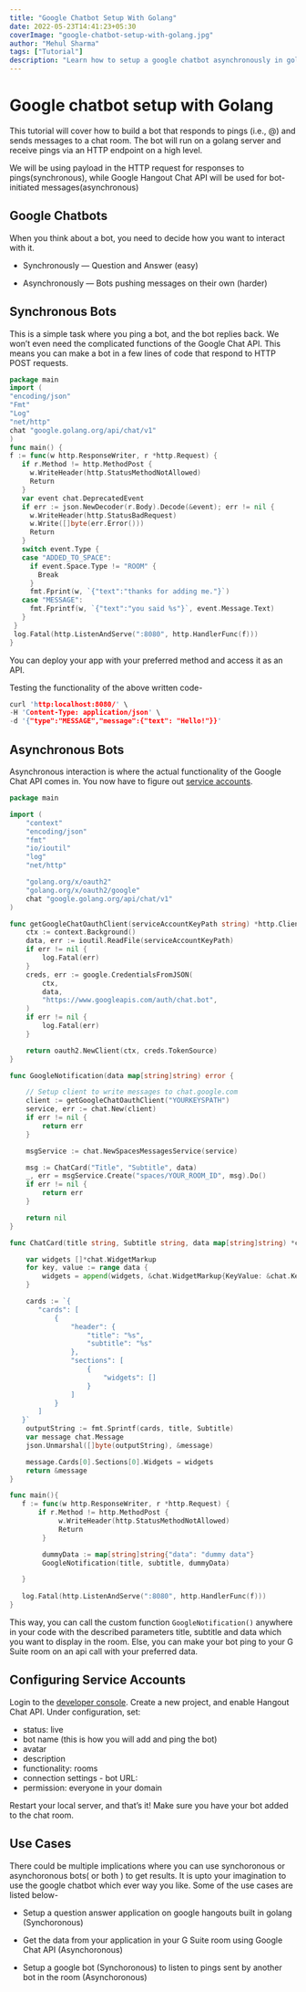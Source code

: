 ```yaml
---
title: "Google Chatbot Setup With Golang"
date: 2022-05-23T14:41:23+05:30
coverImage: "google-chatbot-setup-with-golang.jpg"
author: "Mehul Sharma"
tags: ["Tutorial"]
description: "Learn how to setup a google chatbot asynchronously in golang with cards UI that posts messages to your G Suite Room."
---
```


# Google chatbot setup with Golang

This tutorial will cover how to build a bot that responds to pings (i.e., @) and sends messages to a chat room. The bot will run on a golang server and receive pings via an HTTP endpoint on a high level. 

We will be using payload in the HTTP request for responses to pings(synchronous), while Google Hangout Chat API will be used for bot-initiated messages(asynchronous)

## Google Chatbots 

When you think about a bot, you need to decide how you want to interact with it.

- Synchronously — Question and Answer (easy)

- Asynchronously — Bots pushing messages on their own (harder)

## Synchronous Bots

This is a simple task where you ping a bot, and the bot replies back. We won’t even need the complicated functions of the Google Chat API.  This means you can make a bot in a few lines of code that respond to HTTP POST requests.

```go
package main
import (
"encoding/json"
"Fmt"
"Log"
"net/http"
chat "google.golang.org/api/chat/v1"
)
func main() {
f := func(w http.ResponseWriter, r *http.Request) {
   if r.Method != http.MethodPost {
     w.WriteHeader(http.StatusMethodNotAllowed)
     Return
   }
   var event chat.DeprecatedEvent
   if err := json.NewDecoder(r.Body).Decode(&event); err != nil {
     w.WriteHeader(http.StatusBadRequest)
     w.Write([]byte(err.Error()))
     Return
   }
   switch event.Type {
   case "ADDED_TO_SPACE":
     if event.Space.Type != "ROOM" {
       Break
     }
     fmt.Fprint(w, `{"text":"thanks for adding me."}`)
   case "MESSAGE":
     fmt.Fprintf(w, `{"text":"you said %s"}`, event.Message.Text)
   }
 }
 log.Fatal(http.ListenAndServe(":8080", http.HandlerFunc(f)))
}
```

You can deploy your app with your preferred method and access it as an API. 

Testing the functionality of the above written code- 

```c
curl 'http:localhost:8080/' \
-H 'Content-Type: application/json' \
-d '{"type":"MESSAGE","message":{"text": "Hello!"}}'
```

## Asynchronous Bots

Asynchronous interaction is where the actual functionality of the Google Chat API comes in. You now have to figure out [service accounts](https://developers.google.com/chat/api/guides/auth/service-accounts). 

```go
package main

import (
	"context"
	"encoding/json"
	"fmt"
	"io/ioutil"
	"log"
	"net/http"

	"golang.org/x/oauth2"
	"golang.org/x/oauth2/google"
	chat "google.golang.org/api/chat/v1"
)

func getGoogleChatOauthClient(serviceAccountKeyPath string) *http.Client {
	ctx := context.Background()
	data, err := ioutil.ReadFile(serviceAccountKeyPath)
	if err != nil {
		log.Fatal(err)
	}
	creds, err := google.CredentialsFromJSON(
		ctx,
		data,
		"https://www.googleapis.com/auth/chat.bot",
	)
	if err != nil {
		log.Fatal(err)
	}

	return oauth2.NewClient(ctx, creds.TokenSource)
}

func GoogleNotification(data map[string]string) error {

	// Setup client to write messages to chat.google.com
	client := getGoogleChatOauthClient("YOURKEYSPATH")
	service, err := chat.New(client)
	if err != nil {
		return err
	}

	msgService := chat.NewSpacesMessagesService(service)

	msg := ChatCard("Title", "Subtitle", data)
	_, err = msgService.Create("spaces/YOUR_ROOM_ID", msg).Do()
	if err != nil {
		return err
	}

	return nil
}

func ChatCard(title string, Subtitle string, data map[string]string) *chat.Message {

	var widgets []*chat.WidgetMarkup
	for key, value := range data {
		widgets = append(widgets, &chat.WidgetMarkup{KeyValue: &chat.KeyValue{TopLabel: key, Content: value}})
	}

	cards := `{
       "cards": [
           {
               "header": {
                   "title": "%s",
                   "subtitle": "%s"
               },
               "sections": [
                   {
                       "widgets": []
                   }
               ]
           }
       ]
   }`
	outputString := fmt.Sprintf(cards, title, Subtitle)
	var message chat.Message
	json.Unmarshal([]byte(outputString), &message)

	message.Cards[0].Sections[0].Widgets = widgets
	return &message
}

func main(){
   f := func(w http.ResponseWriter, r *http.Request) {
       if r.Method != http.MethodPost {
            w.WriteHeader(http.StatusMethodNotAllowed)
            Return
        }

        dummyData := map[string]string{"data": "dummy data"}
        GoogleNotification(title, subtitle, dummyData)

   }
   
   log.Fatal(http.ListenAndServe(":8080", http.HandlerFunc(f)))
}
```

This way, you can call the custom function `GoogleNotification()` anywhere in your code with the described parameters title, subtitle and data which you want to display in the room. Else, you can make your bot ping to your G Suite room on an api call with your preferred data.

## Configuring Service Accounts

Login to the [developer console](https://console.developers.google.com). Create a new project, and enable Hangout Chat API. Under configuration, set:

- status: live
- bot name (this is how you will add and ping the bot)
- avatar
- description
- functionality: rooms
- connection settings - bot URL:
- permission: everyone in your domain

Restart your local server, and that’s it! Make sure you have your bot added to the chat room. 

## Use Cases

There could be multiple implications where you can use synchoronous or asynchoronous bots( or both ) to get results. 
It is upto your imagination to use the google chatbot which ever way you like. Some of the use cases are listed below-

- Setup a question answer application on google hangouts built in golang (Synchoronous)

- Get the data from your application in your G Suite room using Google Chat API (Asynchoronous)

- Setup a google bot (Synchoronous) to listen to pings sent by another bot in the room (Asynchoronous)


